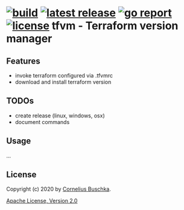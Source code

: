 # [![build](https://api.travis-ci.com/cbuschka/tfvm.svg?branch=master)](https://travis-ci.com/github/cbuschka/tfvm) [![latest release](https://img.shields.io/github/tag/cbuschka/tfvm.svg)](https://github.com/cbuschka/tfvm/releases) [![go report](https://goreportcard.com/badge/github.com/cbuschka/tfvm)](https://goreportcard.com/report/github.com/cbuschka/tfvm) [![license](https://img.shields.io/github/license/cbuschka/tfvm.svg)](https://github.com/cbuschka/tfvm/blob/master/license.txt) tfvm - Terraform version manager

## Features
* invoke terraform configured via .tfvmrc
* download and install terraform version

## TODOs
* create release (linux, windows, osx)
* document commands

## Usage
...

## License
Copyright (c) 2020 by [Cornelius Buschka](https://github.com/cbuschka).

[Apache License, Version 2.0](./license.txt)

